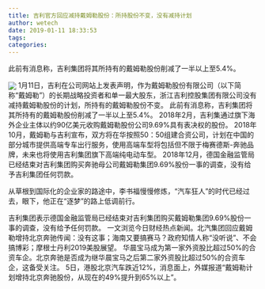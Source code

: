 ```yaml
---
title: 吉利官方回应减持戴姆勒股份：所持股份不变，没有减持计划
author: wetech
date: 2019-01-11 18:33:53
tags: 
categories: 
---
```

此前有消息称，吉利集团将其所持有的戴姆勒股份削减了一半以上至5.4%。
<!-- more -->
<img align="center" border="0" src="https://imgcdn.yicai.com/uppics/images/2019/01/ad23e9d3d189f346050aba0f83ef585a.jpg" />
1月11日，吉利在公司网站上发表声明，作为戴姆勒股份有限公司（以下简称“戴姆勒”）的长期战略投资者和单一最大股东，浙江吉利控股集团有限公司没有减持戴姆勒股份的计划，所持有的戴姆勒股份不变。
此前有消息称，吉利集团将其所持有的戴姆勒股份削减了一半以上至5.4%。
2018年2月，吉利集通过旗下海外企业主体以约90亿美元收购戴姆勒股份公司9.69%具有表决权的股份。
2018年10月，戴姆勒与吉利宣布，双方将在华按照50：50组建合资公司，计划在中国的部分城市提供高端专车出行服务，使用高端车型将包括但不限于梅赛德斯-奔驰品牌，未来也将使用吉利集团旗下高端纯电动车型。
2018年12月，德国金融监管局已经结束对吉利集团购买奔驰母公司戴姆勒集团9.69%股份一事的调查，没有给予吉利集团任何罚款。
 
 
 
从草根到国际化的企业家的路途中，李书福慢慢修炼，“汽车狂人”的时代已经过去，眼下，他正在“逐梦”的路上低调前行。
吉利集团表示德国金融监管局已经结束对吉利集团购买戴姆勒集团9.69%股份一事的调查，没有给予任何罚款。
一文浏览今日财经热点新闻。北汽集团回应戴姆勒增持北京奔驰传闻：没有这事；海南又要搞赛马？政府知情人称“没听说”、不会搞博彩；摩根士丹利2019美股展望。
华晨宝马成为第一家外资股比超过50%的合资车企。北京奔驰是否成为继华晨宝马之后第二家外资股比超过50%的合资车企，这备受关注。
5日，港股北京汽车跌近12%，消息面上，外媒报道“戴姆勒计划增持北京奔驰股份，从现在的49%提升到65%以上”。
